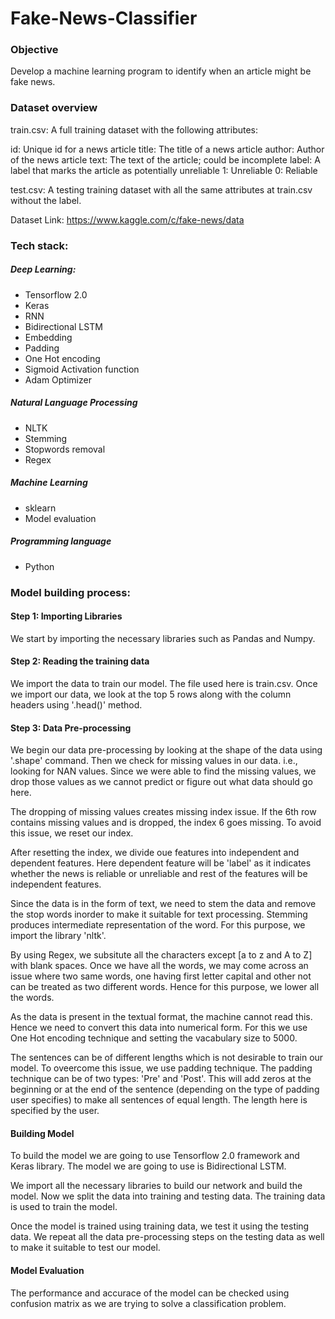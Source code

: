 # Fake-News-Classifier

### Objective

Develop a machine learning program to identify when an article might be fake news.



### Dataset overview

train.csv: A full training dataset with the following attributes:

id: Unique id for a news article
title: The title of a news article
author: Author of the news article
text: The text of the article; could be incomplete
label: A label that marks the article as potentially unreliable
1: Unreliable
0: Reliable

test.csv: A testing training dataset with all the same attributes at train.csv without the label.

Dataset Link: https://www.kaggle.com/c/fake-news/data



### Tech stack: 

##### Deep Learning: 
- Tensorflow 2.0
- Keras
- RNN
- Bidirectional LSTM
- Embedding
- Padding
- One Hot encoding
- Sigmoid Activation function
- Adam Optimizer

##### Natural Language Processing
- NLTK
- Stemming
- Stopwords removal
- Regex

##### Machine Learning
- sklearn
- Model evaluation

##### Programming language
- Python



### Model building process:

#### Step 1: Importing Libraries

We start by importing the necessary libraries such as Pandas and Numpy.

#### Step 2: Reading the training data

We import the data to train our model. The file used here is train.csv. Once we import our data, we look at the top 5 rows along with the column headers using '.head()' method.

#### Step 3: Data Pre-processing

We begin our data pre-processing by looking at the shape of the data using '.shape' command. Then we check for missing values in our data. i.e., looking for NAN values. Since we were able to find the missing values, we drop those values as we cannot predict or figure out what data should go here.

The dropping of missing values creates missing index issue. If the 6th row contains missing values and is dropped, the index 6 goes missing. To avoid this issue, we reset our index.

After resetting the index, we divide oue features into independent and dependent features.
Here dependent feature will be 'label' as it indicates whether the news is reliable or unreliable and rest of the features will be independent features.

Since the data is in the form of text, we need to stem the data and remove the stop words inorder to make it suitable for text processing. Stemming produces intermediate representation of the word. For this purpose, we import the library 'nltk'.

By using Regex, we subsitute all the characters except [a to z and A to Z] with blank spaces. Once we have all the words, we may come across an issue where two same words, one having first letter capital and other not can be treated as two different words. Hence for this purpose, we lower all the words.

As the data is present in the textual format, the machine cannot read this. Hence we need to convert this data into numerical form. For this we use One Hot encoding technique and setting the vacabulary size to 5000.

The sentences can be of different lengths which is not desirable to train our model. To oveercome this issue, we use padding technique. The padding technique can be of two types: 'Pre' and 'Post'. This will add zeros at the beginning or at the end of the sentence (depending on the type of padding user specifies) to make all sentences of equal length. The length here is specified by the user.


#### Building Model

To build the model we are going to use Tensorflow 2.0 framework and Keras library. The model we are going to use is Bidirectional LSTM.

We import all the necessary libraries to build our network and build the model. Now we split the data into training and testing data. The training data is used to train the model. 

Once the model is trained using training data, we test it using the testing data. We repeat all the data pre-processing steps on the testing data as well to make it suitable to test our model.


#### Model Evaluation

The performance and accurace of the model can be checked using confusion matrix as we are trying to solve a classification problem. 





